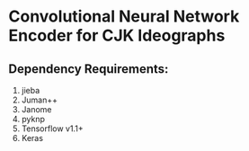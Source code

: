 # Convolutional Neural Network Encoder for CJK Ideographs

## Dependency Requirements:
1. jieba  
2. Juman++  
3. Janome  
4. pyknp  
5. Tensorflow v1.1+
6. Keras

